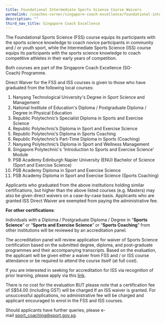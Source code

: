 ```yaml
---
title: Foundational Intermediate Sports Science Course Waivers
permalink: /coaches-corner/singapore-coach-excellence/foundational-intermediate-sports-science-course-waivers/
description: ""
third_nav_title: Singapore Coach Excellence
---
```

The Foundational Sports Science (FSS) course equips its participants with the sports science knowledge to coach novice participants in community and / or youth sport, while the Intermediate Sports Science (ISS) course equips its participants with the sports science knowledge to coach competitive athletes in their early years of competition.

Both courses are part of the Singapore Coach Excellence (SG-Coach) Programme.

Direct Waiver for the FSS and ISS courses is given to those who have graduated from the following local courses:

1. Nanyang Technological University's Degree in Sport Science and Management
2. National Institute of Education's Diploma / Postgraduate Diploma / Degree in Physical Education
3. Republic Polytechnic’s Specialist Diploma in Sports and Exercise Science
4. Republic Polytechnic’s Diploma in Sport and Exercise Science
5. Republic Polytechnic’s Diploma in Sports Coaching
6. Republic Polytechnic’s Part-Time Diploma in Sports (Coaching)
7. Nanyang Polytechnic’s Diploma in Sport and Wellness Management
8. Singapore Polytechnic's 'Introduction to Sports and Exercise Science' Module
9. PSB Academy Edinburgh Napier University (ENU) Bachelor of Science (Sport and Exercise Science)
10. PSB Academy Diploma in Sport and Exercise Science
11. PSB Academy Diploma in Sport and Exercise Science (Sports Coaching)

Applicants who graduated from the above institutions holding similar certifications, but higher than the above listed courses (e.g. Masters) may also be given direct waivers on a case-by-case basis. Applicants who are granted ISS Direct Waiver are exempted from paying the administrative fee.

**For other certifications**:

Individuals with a Diploma / Postgraduate Diploma / Degree in “**Sports Science**” or “**Sports and Exercise Science**” or “**Sports Coaching**” from other institutions will be reviewed by an accreditation panel.

The accreditation panel will review application for waiver of Sports Science certification based on the submitted degree, diploma, and post-graduate programmes and their accompanying transcripts. Based on the evaluation, the applicant will be given either a waiver from FSS and / or ISS course attendance or be required to attend the course itself (at full cost).

If you are interested in seeking for accreditation for ISS via recognition of prior learning, please apply via this [link](https://go.gov.sg/rplapplicationform).

There is no cost for the evaluation BUT please note that a certification fee of S$54.00 (including GST) will be charged If an ISS waiver is granted. For unsuccessful applications, no administrative fee will be charged and applicant encouraged to enrol in the FSS and ISS courses.

Should applicants have further queries, please e-mail [sport_coaching@sport.gov.sg](mailto:sport_coaching@sport.gov.sg).